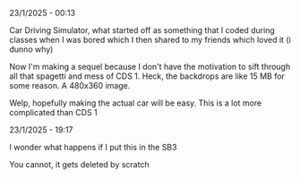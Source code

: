 23/1/2025 - 00:13

Car Driving Simulator, what started off as something that I coded during classes when I was bored which I then shared to my friends which loved it (i dunno why)


Now I'm making a sequel because I don't have the motivation to sift through all that spagetti and mess of CDS 1. Heck, the backdrops are like 15 MB for some reason. A 480x360 image.


Welp, hopefully making the actual car will be easy. This is a lot more complicated than CDS 1

23/1/2025 - 19:17

I wonder what happens if I put this in the SB3

You cannot, it gets deleted by scratch